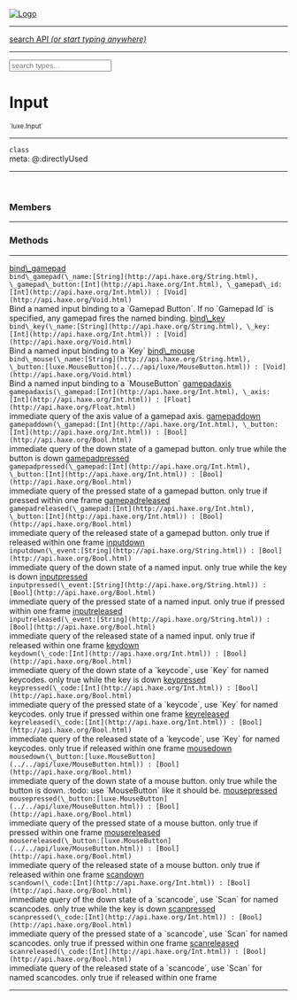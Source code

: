 
[![Logo](../../images/logo.png)](../../api/index.html)

<hr/>
<a href="#" id="search_bar" onclick="return;"><div> search API <em>(or start typing anywhere)</em> </div></a>
<hr/>

<script src="../../js/omnibar.js"> </script>
<link rel="stylesheet" type="text/css" href="../../css/omnibar.css" media="all">

<div id="omnibar"> <a href="#" onclick="return" id="omnibar_close"></a> <input id="omnibar_text" type="text" placeholder="search types..."></input></div>
<script  id="typelist" data-relpath="../../" data-types="Luxe,luxe.AppConfig,luxe.Audio,luxe.Camera,luxe.Circle,luxe.Color,luxe.ColorHSL,luxe.ColorHSV,luxe.Component,luxe.Core,luxe.Cursor,luxe.Debug,luxe.DebugError,luxe.Draw,luxe.EmitHandler,luxe.Emitter,luxe.Entity,luxe.Events,luxe.Game,luxe.GamepadEvent,luxe.GamepadEventType,luxe.HandlerList,luxe.ID,luxe.IO,luxe.Input,luxe.InputEvent,luxe.InputType,luxe.InteractState,luxe.Key,luxe.KeyEvent,luxe.Log,luxe.Matrix,luxe.Mesh,luxe.ModState,luxe.MouseButton,luxe.MouseEvent,luxe.NineSlice,luxe.Objects,luxe.Parcel,luxe.ParcelProgress,luxe.Particle,luxe.ParticleEmitter,luxe.ParticleEmitterInitData,luxe.ParticleSystem,luxe.Physics,luxe.PhysicsEngine,luxe.ProjectionType,luxe.Quaternion,luxe.Rectangle,luxe.Scan,luxe.Scene,luxe.Screen,luxe.SizeMode,luxe.Sound,luxe.Sprite,luxe.State,luxe.States,luxe.Tag,luxe.Text,luxe.TextAlign,luxe.TextEvent,luxe.TextEventType,luxe.Timer,luxe.TouchEvent,luxe.Transform,luxe.Vec,luxe.Vector,luxe.Visual,luxe.WindowEvent,luxe.WindowEventData,luxe.WindowEventType,luxe._Emitter.EmitNode,luxe._Events.EventConnection,luxe._Events.EventObject,luxe._Input.MouseButton_Impl_,luxe._Log.LogError,luxe._NineSlice.Slice,luxe._Parcel.DataInfo,luxe._Parcel.FontInfo,luxe._Parcel.JSONInfo,luxe._Parcel.ShaderInfo,luxe._Parcel.SoundInfo,luxe._Parcel.TextInfo,luxe.collision.Collision,luxe.collision.ShapeDrawer,luxe.collision.ShapeDrawerLuxe,luxe.collision.data.RayCollision,luxe.collision.data.RayCollisionHelper,luxe.collision.data.RayIntersection,luxe.collision.data.ShapeCollision,luxe.collision.sat.Common,luxe.collision.sat.SAT2D,luxe.collision.shapes.Circle,luxe.collision.shapes.Polygon,luxe.collision.shapes.Ray,luxe.collision.shapes.Shape,luxe.components.Components,luxe.components.cameras.FlyCamera,luxe.components.render.MeshComponent,luxe.components.sprite.SpriteAnimation,luxe.components.sprite.SpriteAnimationData,luxe.components.sprite.SpriteAnimationEventData,luxe.components.sprite.SpriteAnimationFrame,luxe.components.sprite.SpriteAnimationFrameEvent,luxe.components.sprite.SpriteAnimationFrameSource,luxe.components.sprite.SpriteAnimationType,luxe.debug.BatcherDebugView,luxe.debug.DebugInspectorOptions,luxe.debug.DebugView,luxe.debug.Inspector,luxe.debug.ProfilerDebugView,luxe.debug.RenderStats,luxe.debug.StatsDebugView,luxe.debug.TraceDebugView,luxe.debug._ProfilerDebugView.ProfilerBar,luxe.debug._ProfilerDebugView.ProfilerValue,luxe.importers.obj.Data,luxe.importers.obj.Normal,luxe.importers.obj.Reader,luxe.importers.obj.UV,luxe.importers.obj.Vector,luxe.importers.obj.Vertex,luxe.importers.texturepacker.TexturePackerData,luxe.importers.texturepacker.TexturePackerFrame,luxe.importers.texturepacker.TexturePackerJSON,luxe.importers.texturepacker.TexturePackerJSONType,luxe.importers.texturepacker.TexturePackerMeta,luxe.importers.texturepacker.TexturePackerRect,luxe.importers.texturepacker.TexturePackerSize,luxe.importers.texturepacker.TexturePackerSpriteAnimation,luxe.importers.tiled.TiledLayer,luxe.importers.tiled.TiledMap,luxe.importers.tiled.TiledMapData,luxe.importers.tiled.TiledMapOptions,luxe.importers.tiled.TiledObject,luxe.importers.tiled.TiledObjectGroup,luxe.importers.tiled.TiledObjectType,luxe.importers.tiled.TiledPolyObject,luxe.importers.tiled.TiledPropertyTile,luxe.importers.tiled.TiledTile,luxe.importers.tiled.TiledTileset,luxe.importers.tiled.TiledUtil,luxe.macros.BuildVersion,luxe.macros.ComponentRules,luxe.macros.EntityRules,luxe.options.BatcherOptions,luxe.options.BitmapFontOptions,luxe.options.CameraOptions,luxe.options.CircleGeometryOptions,luxe.options.ColorOptions,luxe.options.ComponentOptions,luxe.options.DrawArcOptions,luxe.options.DrawBoxOptions,luxe.options.DrawCircleOptions,luxe.options.DrawLineOptions,luxe.options.DrawNgonOptions,luxe.options.DrawPlaneOptions,luxe.options.DrawRectangleOptions,luxe.options.DrawRingOptions,luxe.options.DrawTextureOptions,luxe.options.EntityOptions,luxe.options.FontOptions,luxe.options.GeometryOptions,luxe.options.LineGeometryOptions,luxe.options.LuxeCameraOptions,luxe.options.MeshOptions,luxe.options.NineSliceOptions,luxe.options.ParcelOptions,luxe.options.ParcelProgressOptions,luxe.options.ParticleEmitterOptions,luxe.options.ParticleOptions,luxe.options.PlaneGeometryOptions,luxe.options.QuadGeometryOptions,luxe.options.RectangleGeometryOptions,luxe.options.RenderProperties,luxe.options.ResourceOptions,luxe.options.SpriteOptions,luxe.options.StateOptions,luxe.options.StatesOptions,luxe.options.TextOptions,luxe.options.TextureOptions,luxe.options.TileLayerOptions,luxe.options.TileOptions,luxe.options.TilemapOptions,luxe.options.TilemapVisualOptions,luxe.options.TilesetOptions,luxe.options.TransformProperties,luxe.options.VisualOptions,luxe.options._DrawOptions.DrawOptions,luxe.options._FontOptions.FontOptions,luxe.resource.DataResource,luxe.resource.JSONResource,luxe.resource.Resource,luxe.resource.ResourceStats,luxe.resource.ResourceType,luxe.resource.Resources,luxe.resource.SoundResource,luxe.resource.TextResource,luxe.resource._Resource.ResourceType_Impl_,luxe.structural.BST,luxe.structural.BSTNode,luxe.structural.BSTTraverseMethod,luxe.structural.Bag,luxe.structural.BalancedBST,luxe.structural.BalancedBSTNode,luxe.structural.BalancedBSTTraverseMethod,luxe.structural.Heap,luxe.structural.OrderedMap,luxe.structural.OrderedMapIterator,luxe.structural.Pool,luxe.structural.Stack,luxe.structural.StackNode,luxe.structural._Bag.BagNode,luxe.structural._BalancedBST.NodeColor,luxe.tilemaps.Isometric,luxe.tilemaps.IsometricVisual,luxe.tilemaps.Ortho,luxe.tilemaps.OrthoVisual,luxe.tilemaps.Tile,luxe.tilemaps.TileArray,luxe.tilemaps.TileLayer,luxe.tilemaps.TileOffset,luxe.tilemaps.Tilemap,luxe.tilemaps.TilemapOrientation,luxe.tilemaps.TilemapVisual,luxe.tilemaps.TilemapVisualLayerGeometry,luxe.tilemaps.Tileset,luxe.tween.Actuate,luxe.tween.BezierPath,luxe.tween.ComponentPath,luxe.tween.IComponentPath,luxe.tween.LinearPath,luxe.tween.MotionPath,luxe.tween.ObjectHash,luxe.tween.RotationPath,luxe.tween._Actuate.TweenTimer,luxe.tween.actuators.GenericActuator,luxe.tween.actuators.IGenericActuator,luxe.tween.actuators.MethodActuator,luxe.tween.actuators.MotionPathActuator,luxe.tween.actuators.PropertyDetails,luxe.tween.actuators.PropertyPathDetails,luxe.tween.actuators.SimpleActuator,luxe.tween.easing.Back,luxe.tween.easing.BackEaseIn,luxe.tween.easing.BackEaseInOut,luxe.tween.easing.BackEaseOut,luxe.tween.easing.Bounce,luxe.tween.easing.BounceEaseIn,luxe.tween.easing.BounceEaseInOut,luxe.tween.easing.BounceEaseOut,luxe.tween.easing.Cubic,luxe.tween.easing.CubicEaseIn,luxe.tween.easing.CubicEaseInOut,luxe.tween.easing.CubicEaseOut,luxe.tween.easing.Elastic,luxe.tween.easing.ElasticEaseIn,luxe.tween.easing.ElasticEaseInOut,luxe.tween.easing.ElasticEaseOut,luxe.tween.easing.Expo,luxe.tween.easing.ExpoEaseIn,luxe.tween.easing.ExpoEaseInOut,luxe.tween.easing.ExpoEaseOut,luxe.tween.easing.IEasing,luxe.tween.easing.Linear,luxe.tween.easing.LinearEaseNone,luxe.tween.easing.Quad,luxe.tween.easing.QuadEaseIn,luxe.tween.easing.QuadEaseInOut,luxe.tween.easing.QuadEaseOut,luxe.tween.easing.Quart,luxe.tween.easing.QuartEaseIn,luxe.tween.easing.QuartEaseInOut,luxe.tween.easing.QuartEaseOut,luxe.tween.easing.Quint,luxe.tween.easing.QuintEaseIn,luxe.tween.easing.QuintEaseInOut,luxe.tween.easing.QuintEaseOut,luxe.tween.easing.Sine,luxe.tween.easing.SineEaseIn,luxe.tween.easing.SineEaseInOut,luxe.tween.easing.SineEaseOut,luxe.utils.GeometryUtils,luxe.utils.Maths,luxe.utils.Random,luxe.utils.Utils,luxe.utils.unifill.CodePoint,luxe.utils.unifill.CodePointIter,luxe.utils.unifill.Exception,luxe.utils.unifill.InternalEncoding,luxe.utils.unifill.InternalEncodingBackwardIter,luxe.utils.unifill.InternalEncodingIter,luxe.utils.unifill.Unicode,luxe.utils.unifill.Unifill,luxe.utils.unifill.Utf,luxe.utils.unifill.Utf16,luxe.utils.unifill.Utf32,luxe.utils.unifill.Utf8,luxe.utils.unifill.UtfIter,luxe.utils.unifill.UtfTools,luxe.utils.unifill._CodePoint.CodePoint_Impl_,luxe.utils.unifill._InternalEncoding.UtfX,luxe.utils.unifill._Utf16.StringU16,luxe.utils.unifill._Utf16.StringU16Buffer,luxe.utils.unifill._Utf16.StringU16Buffer_Impl_,luxe.utils.unifill._Utf16.StringU16_Impl_,luxe.utils.unifill._Utf16.Utf16Impl,luxe.utils.unifill._Utf8.StringU8,luxe.utils.unifill._Utf8.StringU8_Impl_,luxe.utils.unifill._Utf8.Utf8Impl,phoenix.BatchGroup,phoenix.BatchState,phoenix.Batcher,phoenix.BatcherKey,phoenix.BitmapFont,phoenix.BlendEquation,phoenix.BlendMode,phoenix.Camera,phoenix.Character,phoenix.Circle,phoenix.ClampType,phoenix.Color,phoenix.ColorHSL,phoenix.ColorHSV,phoenix.ComponentOrder,phoenix.DualQuaternion,phoenix.FOVType,phoenix.FilterType,phoenix.FontInfo,phoenix.Matrix,phoenix.MatrixTransform,phoenix.PrimitiveType,phoenix.ProjectionType,phoenix.Quaternion,phoenix.Ray,phoenix.Rectangle,phoenix.RenderPass,phoenix.RenderPath,phoenix.RenderState,phoenix.RenderTexture,phoenix.Renderer,phoenix.RendererStats,phoenix.Shader,phoenix.Spatial,phoenix.TextAlign,phoenix.Texture,phoenix.Transform,phoenix.Uniform,phoenix.UniformType,phoenix.Vec,phoenix.Vector,phoenix._Batcher.BlendEquation_Impl_,phoenix._Batcher.BlendMode_Impl_,phoenix._Batcher.PrimitiveType_Impl_,phoenix._BitmapFont.Parser,phoenix._BitmapFont.TextAlign_Impl_,phoenix._Renderer.DefaultShader,phoenix._Renderer.DefaultShaders,phoenix._Shader.Location,phoenix._Shader.UniformType_Impl_,phoenix._Vector.ComponentOrder_Impl_,phoenix._Vector.Vec_Impl_,phoenix.geometry.ArcGeometry,phoenix.geometry.CircleGeometry,phoenix.geometry.CompositeGeometry,phoenix.geometry.EvTextGeometry,phoenix.geometry.Geometry,phoenix.geometry.GeometryKey,phoenix.geometry.GeometryState,phoenix.geometry.LineGeometry,phoenix.geometry.PackedQuad,phoenix.geometry.PackedQuadOptions,phoenix.geometry.PlaneGeometry,phoenix.geometry.QuadGeometry,phoenix.geometry.QuadPackGeometry,phoenix.geometry.RectangleGeometry,phoenix.geometry.RingGeometry,phoenix.geometry.TextGeometry,phoenix.geometry.TextGeometryOptions,phoenix.geometry.TextureCoord,phoenix.geometry.TextureCoordSet,phoenix.geometry.Vertex,phoenix.geometry._TextGeometry.EvTextGeometry_Impl_,phoenix.utils.Rendering"></script>


<h1>Input</h1>
<small>`luxe.Input`</small>



<hr/>

`class`<br/><span class="meta">
meta: @:directlyUsed</span>

<hr/>


&nbsp;
&nbsp;




<h3>Members</h3> <hr/>


<h3>Methods</h3> <hr/><span class="method apipage">
            <a name="bind_gamepad"><a class="lift" href="#bind_gamepad">bind\_gamepad</a></a><div class="clear"></div>
            <code class="signature apipage">bind\_gamepad(\_name:[String](http://api.haxe.org/String.html)<span></span>, \_gamepad\_button:[Int](http://api.haxe.org/Int.html)<span></span>, \_gamepad\_id:[Int](http://api.haxe.org/Int.html)<span></span>) : [Void](http://api.haxe.org/Void.html)</code><br/><span class="small_desc_flat">Bind a named input binding to a `Gamepad Button`. If no `Gamepad Id` is specified, any gamepad fires the named binding.</span>


</span>
<span class="method apipage">
            <a name="bind_key"><a class="lift" href="#bind_key">bind\_key</a></a><div class="clear"></div>
            <code class="signature apipage">bind\_key(\_name:[String](http://api.haxe.org/String.html)<span></span>, \_key:[Int](http://api.haxe.org/Int.html)<span></span>) : [Void](http://api.haxe.org/Void.html)</code><br/><span class="small_desc_flat">Bind a named input binding to a `Key`</span>


</span>
<span class="method apipage">
            <a name="bind_mouse"><a class="lift" href="#bind_mouse">bind\_mouse</a></a><div class="clear"></div>
            <code class="signature apipage">bind\_mouse(\_name:[String](http://api.haxe.org/String.html)<span></span>, \_button:[luxe.MouseButton](../../api/luxe/MouseButton.html)<span></span>) : [Void](http://api.haxe.org/Void.html)</code><br/><span class="small_desc_flat">Bind a named input binding to a `MouseButton`</span>


</span>
<span class="method apipage">
            <a name="gamepadaxis"><a class="lift" href="#gamepadaxis">gamepadaxis</a></a><div class="clear"></div>
            <code class="signature apipage">gamepadaxis(\_gamepad:[Int](http://api.haxe.org/Int.html)<span></span>, \_axis:[Int](http://api.haxe.org/Int.html)<span></span>) : [Float](http://api.haxe.org/Float.html)</code><br/><span class="small_desc_flat">immediate query of the axis value of a gamepad axis.</span>


</span>
<span class="method apipage">
            <a name="gamepaddown"><a class="lift" href="#gamepaddown">gamepaddown</a></a><div class="clear"></div>
            <code class="signature apipage">gamepaddown(\_gamepad:[Int](http://api.haxe.org/Int.html)<span></span>, \_button:[Int](http://api.haxe.org/Int.html)<span></span>) : [Bool](http://api.haxe.org/Bool.html)</code><br/><span class="small_desc_flat">immediate query of the down state of a gamepad button. only true while the button is down</span>


</span>
<span class="method apipage">
            <a name="gamepadpressed"><a class="lift" href="#gamepadpressed">gamepadpressed</a></a><div class="clear"></div>
            <code class="signature apipage">gamepadpressed(\_gamepad:[Int](http://api.haxe.org/Int.html)<span></span>, \_button:[Int](http://api.haxe.org/Int.html)<span></span>) : [Bool](http://api.haxe.org/Bool.html)</code><br/><span class="small_desc_flat">immediate query of the pressed state of a gamepad button. only true if pressed within one frame</span>


</span>
<span class="method apipage">
            <a name="gamepadreleased"><a class="lift" href="#gamepadreleased">gamepadreleased</a></a><div class="clear"></div>
            <code class="signature apipage">gamepadreleased(\_gamepad:[Int](http://api.haxe.org/Int.html)<span></span>, \_button:[Int](http://api.haxe.org/Int.html)<span></span>) : [Bool](http://api.haxe.org/Bool.html)</code><br/><span class="small_desc_flat">immediate query of the released state of a gamepad button. only true if released within one frame</span>


</span>
<span class="method apipage">
            <a name="inputdown"><a class="lift" href="#inputdown">inputdown</a></a><div class="clear"></div>
            <code class="signature apipage">inputdown(\_event:[String](http://api.haxe.org/String.html)<span></span>) : [Bool](http://api.haxe.org/Bool.html)</code><br/><span class="small_desc_flat">immediate query of the down state of a named input. only true while the key is down</span>


</span>
<span class="method apipage">
            <a name="inputpressed"><a class="lift" href="#inputpressed">inputpressed</a></a><div class="clear"></div>
            <code class="signature apipage">inputpressed(\_event:[String](http://api.haxe.org/String.html)<span></span>) : [Bool](http://api.haxe.org/Bool.html)</code><br/><span class="small_desc_flat">immediate query of the pressed state of a named input. only true if pressed within one frame</span>


</span>
<span class="method apipage">
            <a name="inputreleased"><a class="lift" href="#inputreleased">inputreleased</a></a><div class="clear"></div>
            <code class="signature apipage">inputreleased(\_event:[String](http://api.haxe.org/String.html)<span></span>) : [Bool](http://api.haxe.org/Bool.html)</code><br/><span class="small_desc_flat">immediate query of the released state of a named input. only true if released within one frame</span>


</span>
<span class="method apipage">
            <a name="keydown"><a class="lift" href="#keydown">keydown</a></a><div class="clear"></div>
            <code class="signature apipage">keydown(\_code:[Int](http://api.haxe.org/Int.html)<span></span>) : [Bool](http://api.haxe.org/Bool.html)</code><br/><span class="small_desc_flat">immediate query of the down state of a `keycode`, use `Key` for named keycodes. only true while the key is down</span>


</span>
<span class="method apipage">
            <a name="keypressed"><a class="lift" href="#keypressed">keypressed</a></a><div class="clear"></div>
            <code class="signature apipage">keypressed(\_code:[Int](http://api.haxe.org/Int.html)<span></span>) : [Bool](http://api.haxe.org/Bool.html)</code><br/><span class="small_desc_flat">immediate query of the pressed state of a `keycode`, use `Key` for named keycodes. only true if pressed within one frame</span>


</span>
<span class="method apipage">
            <a name="keyreleased"><a class="lift" href="#keyreleased">keyreleased</a></a><div class="clear"></div>
            <code class="signature apipage">keyreleased(\_code:[Int](http://api.haxe.org/Int.html)<span></span>) : [Bool](http://api.haxe.org/Bool.html)</code><br/><span class="small_desc_flat">immediate query of the released state of a `keycode`, use `Key` for named keycodes. only true if released within one frame</span>


</span>
<span class="method apipage">
            <a name="mousedown"><a class="lift" href="#mousedown">mousedown</a></a><div class="clear"></div>
            <code class="signature apipage">mousedown(\_button:[luxe.MouseButton](../../api/luxe/MouseButton.html)<span></span>) : [Bool](http://api.haxe.org/Bool.html)</code><br/><span class="small_desc_flat">immediate query of the down state of a mouse button. only true while the button is down. :todo: use `MouseButton` like it should be.</span>


</span>
<span class="method apipage">
            <a name="mousepressed"><a class="lift" href="#mousepressed">mousepressed</a></a><div class="clear"></div>
            <code class="signature apipage">mousepressed(\_button:[luxe.MouseButton](../../api/luxe/MouseButton.html)<span></span>) : [Bool](http://api.haxe.org/Bool.html)</code><br/><span class="small_desc_flat">immediate query of the pressed state of a mouse button. only true if pressed within one frame</span>


</span>
<span class="method apipage">
            <a name="mousereleased"><a class="lift" href="#mousereleased">mousereleased</a></a><div class="clear"></div>
            <code class="signature apipage">mousereleased(\_button:[luxe.MouseButton](../../api/luxe/MouseButton.html)<span></span>) : [Bool](http://api.haxe.org/Bool.html)</code><br/><span class="small_desc_flat">immediate query of the released state of a mouse button. only true if released within one frame</span>


</span>
<span class="method apipage">
            <a name="scandown"><a class="lift" href="#scandown">scandown</a></a><div class="clear"></div>
            <code class="signature apipage">scandown(\_code:[Int](http://api.haxe.org/Int.html)<span></span>) : [Bool](http://api.haxe.org/Bool.html)</code><br/><span class="small_desc_flat">immediate query of the down state of a `scancode`, use `Scan` for named scancodes. only true while the key is down</span>


</span>
<span class="method apipage">
            <a name="scanpressed"><a class="lift" href="#scanpressed">scanpressed</a></a><div class="clear"></div>
            <code class="signature apipage">scanpressed(\_code:[Int](http://api.haxe.org/Int.html)<span></span>) : [Bool](http://api.haxe.org/Bool.html)</code><br/><span class="small_desc_flat">immediate query of the pressed state of a `scancode`, use `Scan` for named scancodes. only true if pressed within one frame</span>


</span>
<span class="method apipage">
            <a name="scanreleased"><a class="lift" href="#scanreleased">scanreleased</a></a><div class="clear"></div>
            <code class="signature apipage">scanreleased(\_code:[Int](http://api.haxe.org/Int.html)<span></span>) : [Bool](http://api.haxe.org/Bool.html)</code><br/><span class="small_desc_flat">immediate query of the released state of a `scancode`, use `Scan` for named scancodes. only true if released within one frame</span>


</span>



<hr/>

&nbsp;
&nbsp;
&nbsp;
&nbsp;